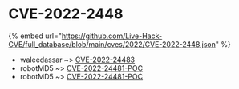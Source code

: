 # CVE-2022-2448
{% embed url="https://github.com/Live-Hack-CVE/full_database/blob/main/cves/2022/CVE-2022-2448.json" %}

* waleedassar ~> [CVE-2022-24483](https://www.alice-snow.ru/2022/database/cve-2022-2448/cve-2022-24483-waleedassar)
* robotMD5 ~> [CVE-2022-24481-POC](https://www.alice-snow.ru/2022/database/cve-2022-2448/cve-2022-24481-poc-robotmd5)
* robotMD5 ~> [CVE-2022-24481-POC](https://www.alice-snow.ru/2022/database/cve-2022-2448/cve-2022-24481-poc-robotmd5)